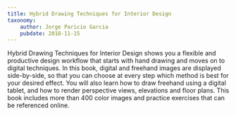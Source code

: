 ```yaml
---
title: Hybrid Drawing Techniques for Interior Design
taxonomy:
	author: Jorge Paricio Garcia
	pubdate: 2018-11-15
---
```

Hybrid Drawing Techniques for Interior Design shows you a flexible and productive design workflow that starts with hand drawing and moves on to digital techniques. In this book, digital and freehand images are displayed side-by-side, so that you can choose at every step which method is best for your desired effect. You will also learn how to draw freehand using a digital tablet, and how to render perspective views, elevations and floor plans. This book includes more than 400 color images and practice exercises that can be referenced online.